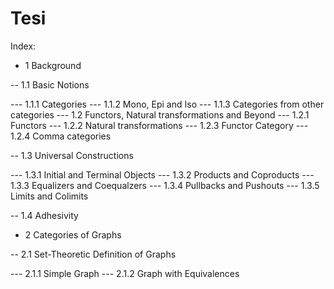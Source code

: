 # Tesi

Index:

- 1 Background

--   1.1 Basic Notions
        
---     1.1.1 Categories
---     1.1.2 Mono, Epi and Iso 
---     1.1.3 Categories from other categories
---     1.2 Functors, Natural transformations and Beyond
---     1.2.1 Functors
---     1.2.2 Natural transformations
---     1.2.3 Functor Category
---     1.2.4 Comma categories

--  1.3 Universal Constructions 
        
---     1.3.1 Initial and Terminal Objects 
---     1.3.2 Products and Coproducts 
---     1.3.3 Equalizers and Coequalzers
---     1.3.4 Pullbacks and Pushouts
---     1.3.5 Limits and Colimits 
    
--  1.4 Adhesivity

- 2 Categories of Graphs

--  2.1 Set-Theoretic Definition of Graphs
        
---     2.1.1 Simple Graph
---     2.1.2 Graph with Equivalences


